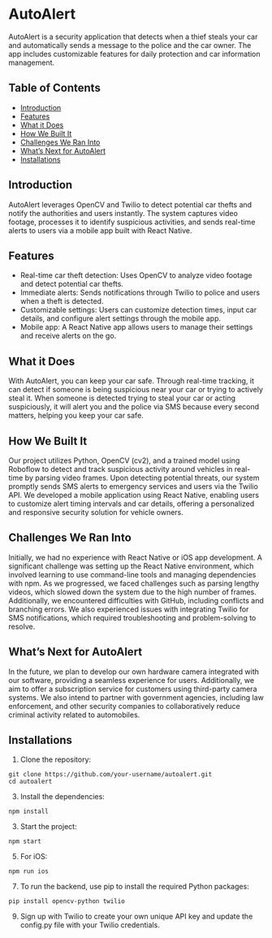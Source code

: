 AutoAlert
=====

AutoAlert is a security application that detects when a thief steals your car and automatically sends a message to the police and the car owner. The app includes customizable features for daily protection and car information management.

## Table of Contents

- [Introduction](#introduction)
- [Features](#features)
- [What it Does](#what-it-does)
- [How We Built It](#how-we-built-it)
- [Challenges We Ran Into](#challenges-we-ran-into)
- [What’s Next for AutoAlert](#whats-next-for-autoalert)
- [Installations](#Installations)


  
## Introduction

AutoAlert leverages OpenCV and Twilio to detect potential car thefts and notify the authorities and users instantly. The system captures video footage, processes it to identify suspicious activities, and sends real-time alerts to users via a mobile app built with React Native.

## Features

- Real-time car theft detection: Uses OpenCV to analyze video footage and detect potential car thefts.
- Immediate alerts: Sends notifications through Twilio to police and users when a theft is detected.
- Customizable settings: Users can customize detection times, input car details, and configure alert settings through the mobile app.
- Mobile app: A React Native app allows users to manage their settings and receive alerts on the go.


## What it Does

With AutoAlert, you can keep your car safe. Through real-time tracking, it can detect if someone is being suspicious near your car or trying to actively steal it. When someone is detected trying to steal your car or acting suspiciously, it will alert you and the police via SMS because every second matters, helping you keep your car safe.

## How We Built It

Our project utilizes Python, OpenCV (cv2), and a trained model using Roboflow to detect and track suspicious activity around vehicles in real-time by parsing video frames. Upon detecting potential threats, our system promptly sends SMS alerts to emergency services and users via the Twilio API. We developed a mobile application using React Native, enabling users to customize alert timing intervals and car details, offering a personalized and responsive security solution for vehicle owners.

## Challenges We Ran Into

Initially, we had no experience with React Native or iOS app development. A significant challenge was setting up the React Native environment, which involved learning to use command-line tools and managing dependencies with npm. As we progressed, we faced challenges such as parsing lengthy videos, which slowed down the system due to the high number of frames. Additionally, we encountered difficulties with GitHub, including conflicts and branching errors. We also experienced issues with integrating Twilio for SMS notifications, which required troubleshooting and problem-solving to resolve.


## What’s Next for AutoAlert

In the future, we plan to develop our own hardware camera integrated with our software, providing a seamless experience for users. Additionally, we aim to offer a subscription service for customers using third-party camera systems. We also intend to partner with government agencies, including law enforcement, and other security companies to collaboratively reduce criminal activity related to automobiles.

## Installations

1. Clone the repository:
```
git clone https://github.com/your-username/autoalert.git
cd autoalert
```

3.	Install the dependencies:

```
npm install
```

3.	Start the project:
```
npm start
```

5.	For iOS:
```
npm run ios
```

7.	To run the backend, use pip to install the required Python packages:
```
pip install opencv-python twilio
```

9.	Sign up with Twilio to create your own unique API key and update the config.py file with your Twilio credentials.

